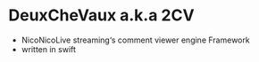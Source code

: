 # DeuxCheVaux a.k.a 2CV

* NicoNicoLive streaming‘s comment viewer engine Framework
*  written in swift

